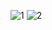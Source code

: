 ![1](https://github.com/Eurus071/Eurus071/assets/149878881/e45a3d91-16a1-427e-93c3-30c37b71cbc4)
![2](https://github.com/Eurus071/Eurus071/assets/149878881/6c0367d4-679f-44de-a167-8cdba35259b6)
